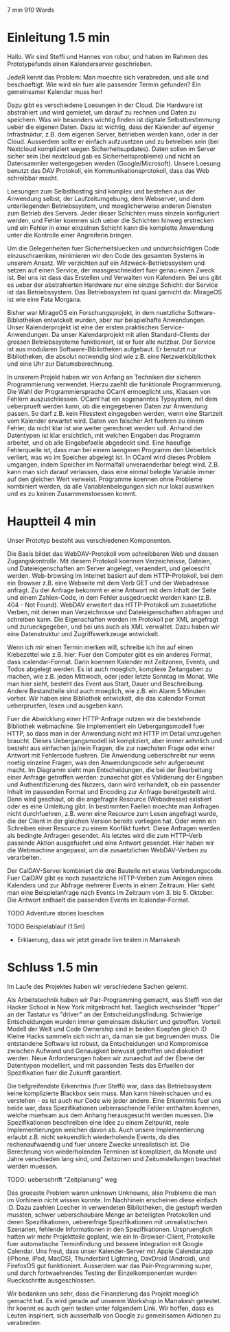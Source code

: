 7 min 910 Words

# Einleitung 1.5 min

Hallo. Wir sind Steffi und Hannes von robur, und haben im Rahmen des Prototypefunds einen Kalenderserver geschrieben.

JedeR kennt das Problem: Man moechte sich verabreden, und alle sind beschaeftigt.  Wie wird ein fuer alle passender Termin gefunden? Ein gemeinsamer Kalendar muss her!

Dazu gibt es verschiedene Loesungen in der Cloud. Die Hardware ist abstrahiert und wird gemietet, um darauf zu rechnen und Daten zu speichern.
Was wir besonders wichtig finden ist digitale Selbstbestimmung ueber die eigenen Daten. Dazu ist wichtig, dass der Kalender auf eigener Infrastruktur, z.B. dem eigenen Server, betrieben werden kann, oder in der Cloud. Ausserdem sollte er einfach aufzusetzen und zu betreiben sein (bei Nextcloud kompliziert wegen Sicherheitsupdates). Daten sollen im Server sicher sein (bei nextcloud gab es Sicherheitsprobleme) und nicht an Datensammler weitergegeben werden (Google/Microsoft).
Unsere Loesung benutzt das DAV Protokoll, ein Kommunikationsprotokoll, dass das Web schreibbar macht.

Loesungen zum Selbsthosting sind komplex und bestehen aus der Anwendung selbst, der Laufzeitumgebung, dem Webserver, und dem unterliegenden Betriebssystem, und moeglicherweise anderen Diensten zum Betrieb des Servers. Jeder dieser Schichten muss einzeln konfiguriert werden, und Fehler koennen sich ueber die Schichten hinweg erstrecken und ein Fehler in einer einzelnen Schicht kann die komplette Anwendung unter die Kontrolle einer Angreiferin bringen.

Um die Gelegenheiten fuer Sicherheitsluecken und undurchsichtigen Code einzuschraenken, minimieren wir den Code des gesamten Systems in unserem Ansatz. Wir verzichten auf ein Allzweck-Betriebssystem und setzen auf einen Service, der massgeschneidert fuer genau einen Zweck ist. Bei uns ist dass das Erstellen und Verwalten von Kalendern.
Bei uns gibt es ueber der abstrahierten Hardware nur eine einzige Schicht: der Service ist das Betriebssystem.
Das Betriebssystem ist quasi garnicht da: MirageOS ist wie eine Fata Morgana.

Bisher war MirageOS ein Forschungsprojekt, in dem nuetzliche Software-Bibliotheken entwickelt wurden, aber nur beispielhafte Anwendungen.
Unser Kalenderprojekt ist eine der ersten praktischen Service-Anwendungen.
Da unser Kalendarprojekt mit allen Standard-Clients der grossen Betriebssysteme funktioniert, ist er fuer alle nutzbar.
Der Service ist aus modularen Software-Bibliotheken aufgebaut.
Er benutzt nur Bibliotheken, die absolut notwendig sind wie z.B. eine Netzwerkbibliothek und eine Uhr zur Datumsberechnung.

In unserem Projekt haben wir von Anfang an Techniken der sicheren Programmierung verwendet.
Hierzu zaehlt die funktionale Programmierung.
Die Wahl der Programmiersprache OCaml ermoeglicht uns, Klassen von Fehlern auszuschliessen.
OCaml hat ein sogenanntes Typsystem, mit dem ueberprueft werden kann, ob die eingegebenen Daten zur Anwendung passen.
So darf z.B. kein Fliesstext eingegeben werden, wenn eine Startzeit vom Kalender erwartet wird.
Daten von falscher Art fuehren zu einem Fehler, da nicht klar ist wie weiter gerechnet werden soll.
Anhand der Datentypen ist klar ersichtlich, mit welchen Eingaben das Programm arbeitet, und ob alle Eingabefaelle abgedeckt sind.
Eine haeufige Fehlerquelle ist, dass man bei einem laengeren Programm den Ueberblick verliert, was wo im Speicher abgelegt ist.
In OCaml wird dieses Problem umgangen, indem Speicher im Normalfall unveraenderbar belegt wird.
Z.B. kann man sich darauf verlassen, dass eine einmal belegte Variable immer auf den gleichen Wert verweist.
Programme koennen ohne Probleme kombiniert werden, da alle Variablenbelegungen sich nur lokal auswirken und es zu keinen Zusammenstoessen kommt.

# Hauptteil 4 min

Unser Prototyp besteht aus verschiedenen Komponenten.

Die Basis bildet das WebDAV-Protokoll vom schreibbaren Web und dessen Zugangskontrolle. Mit diesem Protokoll koennen Verzeichnisse, Dateien, und Dateieigenschaften am Server angelegt, veraendert, und geloescht werden.
Web-browsing im Internet basiert auf dem HTTP-Protokoll, bei dem ein Browser z.B. eine Webseite mit dem Verb GET und der Webadresse anfragt. Zu der Anfrage bekommt er eine Antwort mit dem Inhalt der Seite und einem Zahlen-Code, in dem Fehler ausgedrueckt werden kann (z.B. 404 - Not Found).
WebDAV erweitert das HTTP-Protokoll um zusaetzliche Verben, mit denen man Verzeichnisse und Dateieigenschaften abfragen und schreiben kann.
Die Eigenschaften werden im Protokoll per XML angefragt und zurueckgegeben, und bei uns auch als XML verwaltet.
Dazu haben wir eine Datenstruktur und Zugriffswerkzeuge entwickelt.

Wenn ich mir einen Termin merken will, schreibe ich ihn auf einen Klebezettel wie z.B. hier. Fuer den Computer gibt es ein anderes Format, dass icalendar-Format.  Darin koennen Kalender mit Zeitzonen, Events, und Todos abgelegt werden. Es ist auch moeglich, komplexe Zeitangaben zu machen, wie z.B. jeden Mittwoch, oder jeder letzte Sonntag im Monat.
Wie man hier sieht, besteht das Event aus Start, Dauer und Beschreibung. Andere Bestandteile sind auch moeglich, wie z.B. ein Alarm 5 Minuten vorher.
Wir haben eine Bibliothek entwickelt, die das icalendar Format ueberpruefen, lesen und ausgeben kann.

Fuer die Abwicklung einer HTTP-Anfrage nutzen wir die bestehende Bibliothek webmachine.  Sie implementiert ein Uebergangsmodell fuer HTTP, so dass man in der Anwendung nicht mit HTTP im Detail umzugehen braucht. Dieses Uebergangsmodell ist kompliziert, aber immer aehnlich und besteht aus einfachen ja/nein Fragen, die zur naechsten Frage oder einer Antwort mit Fehlercode fuehren. Die Anwendung ueberschreibt nur wenn noetig einzelne Fragen, was den Anwendungscode sehr aufgeraeumt macht.
Im Diagramm sieht man Entscheidungen, die bei der Bearbeitung einer Anfrage getroffen werden: zunaechst gibt es Validierung der Eingaben und Authentifizierung des Nutzers, dann wird verhandelt, ob ein passender Inhalt im passenden Format und Encoding zur Anfrage bereitgestellt wird.
Dann wird geschaut, ob die angefragte Resource (Webadresse) existiert oder es eine Umleitung gibt.
In bestimmten Faellen moechte man Anfragen nicht durchfuehren, z.B. wenn eine Resource zum Lesen angefragt wurde, die der Client in der gleichen Version bereits vorliegen hat. Oder wenn ein Schreiben einer Resource zu einem Konflikt fuehrt.  Diese Anfragen werden als bedingte Anfragen gesendet.
Als letztes wird die zum HTTP-Verb passende Aktion ausgefuehrt und eine Antwort gesendet.
Hier haben wir die Webmachine angepasst, um die zusaetzlichen WebDAV-Verben zu verarbeiten.

Der CalDAV-Server kombiniert die drei Bauteile mit etwas Verbindungscode.
Fuer CalDAV gibt es noch zusaetzliche HTTP-Verben zum Anlegen eines Kalenders und zur Abfrage mehrerer Events in einem Zeitraum.
Hier sieht man eine Beispielanfrage nach Events im Zeitraum vom 3. bis 5. Oktober.
Die Antwort enthaelt die passenden Events im Icalendar-Format.

TODO Adventure stories loeschen

TODO Beispielablauf (1.5m)
 * Erklaerung, dass wir jetzt gerade live testen in Marrakesh

# Schluss 1.5 min

Im Laufe des Projektes haben wir verschiedene Sachen gelernt.

Als Arbeitstechnik haben wir Pair-Programming gemacht, was Steffi von der Hacker School in New York mitgebracht hat. Taeglich wechselnder "tipper" an der Tastatur vs "driver" an der Entscheidungsfindung. Schwierige Entscheidungen wurden immer gemeinsam diskutiert und getroffen. Vorteil: Modell der Welt und Code Ownership sind in beiden Koepfen gleich :D
Kleine Hacks sammeln sich nicht an, da man sie gut begruenden muss. Die entstandene Software ist robust, da Entscheidungen und Kompromisse zwischen Aufwand und Genauigkeit bewusst getroffen und diskutiert werden.
Neue Anforderungen haben wir zunaechst auf der Ebene der Datentypen modelliert, und mit passenden Tests das Erfuellen der Spezifikation fuer die Zukunft garantiert.

Die tiefgreifendste Erkenntnis (fuer Steffi) war, dass das Betriebssystem keine komplizierte Blackbox sein muss.  Man kann hineinschauen und es verstehen - es ist auch nur Code wie jeder andere.
Eine Erkenntnis fuer uns beide war, dass Spezifikationen ueberraschende Fehler enthalten koennen, welche muehsam aus dem Anhang herausgesucht werden muessen.
Die Spezifikationen beschreiben eine Idee zu einem Zeitpunkt, reale Implementierungen weichen davon ab. Auch unsere Implementierung erlaubt z.B. nicht sekuendlich wiederholende Events, da dies rechenaufwaendig und fuer unsere Zwecke unrealistisch ist.
Die Berechnung von wiederholenden Terminen ist kompliziert, da Monate und Jahre verschieden lang sind, und Zeitzonen und Zeitumstellungen beachtet werden muessen.

TODO: ueberschrift "Zeitplanung" weg

Das groesste Problem waren unknown Unknowns, also Probleme die man im Vorhinein nicht wissen konnte. Im Nachhinein erscheinen diese einfach :D.
Dazu zaehlen Loecher in verwendeten Bibliotheken, die gestopft werden mussten, schwer ueberschaubare Menge an beteiligten Protokollen und deren Spezifikationen, uebereifrige Spezifikationen mit unrealistischen Szenarien, fehlende Informationen in den Spezifikationen.
Urspruenglich hatten wir mehr Projektteile geplant, wie ein In-Browser-Client, Protokolle fuer automatische Terminfindung und bessere Integration mit Google Calendar.
Uns freut, dass unser Kalender-Server mit Apple Calendar.app (iPhone, iPad, MacOS), Thunderbird Lightning, DavDroid (Android), und FirefoxOS gut funktioniert.
Ausserdem war das Pair-Programming super, und durch fortwaehrendes Testing der Einzelkomponenten wurden Rueckschritte ausgeschlossen.

Wir bedanken uns sehr, dass die Finanzierung das Projekt moeglich gemacht hat.
Es wird gerade auf unserem Workshop in Marrakesh getestet.
Ihr koennt es auch gern testen unter folgendem Link.
Wir hoffen, dass es Leuten inspiriert, sich ausserhalb von Google zu gemeinsamen Aktionen zu verabreden.


